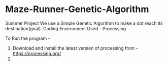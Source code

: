 # Maze-Runner-Genetic-Algorithm
Summer Project 
We use a Simple Genetic Algorithm to make a dot reach its destination(goal).
Coding Envirnoment Used - Processing 


To Run the program - 
1) Download and install the latest version of processing from - https://processing.org/
2) 
